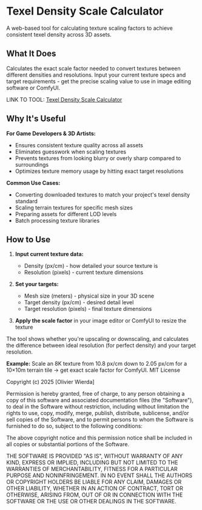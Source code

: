 # Texel Density Scale Calculator

A web-based tool for calculating texture scaling factors to achieve consistent texel density across 3D assets.

## What It Does

Calculates the exact scale factor needed to convert textures between different densities and resolutions. Input your current texture specs and target requirements - get the precise scaling value to use in image editing software or ComfyUI.

LINK TO TOOL: [Texel Density Scale Calculator](https://olivierwierda.github.io/Texel-Density-Scaling-Calculator/)

## Why It's Useful

**For Game Developers & 3D Artists:**
- Ensures consistent texture quality across all assets
- Eliminates guesswork when scaling textures
- Prevents textures from looking blurry or overly sharp compared to surroundings
- Optimizes texture memory usage by hitting exact target resolutions

**Common Use Cases:**
- Converting downloaded textures to match your project's texel density standard
- Scaling terrain textures for specific mesh sizes
- Preparing assets for different LOD levels
- Batch processing texture libraries

## How to Use

1. **Input current texture data:**
   - Density (px/cm) - how detailed your source texture is
   - Resolution (pixels) - current texture dimensions

2. **Set your targets:**
   - Mesh size (meters) - physical size in your 3D scene
   - Target density (px/cm) - desired detail level
   - Target resolution (pixels) - final texture dimensions

3. **Apply the scale factor** in your image editor or ComfyUI to resize the texture

The tool shows whether you're upscaling or downscaling, and calculates the difference between ideal resolution (for perfect density) and your target resolution.

**Example:** Scale an 8K texture from 10.8 px/cm down to 2.05 px/cm for a 10×10m terrain tile → get exact scale factor for ComfyUI.
MIT License

Copyright (c) 2025 [Olivier Wierda]

Permission is hereby granted, free of charge, to any person obtaining a copy
of this software and associated documentation files (the "Software"), to deal
in the Software without restriction, including without limitation the rights
to use, copy, modify, merge, publish, distribute, sublicense, and/or sell
copies of the Software, and to permit persons to whom the Software is
furnished to do so, subject to the following conditions:

The above copyright notice and this permission notice shall be included in all
copies or substantial portions of the Software.

THE SOFTWARE IS PROVIDED "AS IS", WITHOUT WARRANTY OF ANY KIND, EXPRESS OR
IMPLIED, INCLUDING BUT NOT LIMITED TO THE WARRANTIES OF MERCHANTABILITY,
FITNESS FOR A PARTICULAR PURPOSE AND NONINFRINGEMENT. IN NO EVENT SHALL THE
AUTHORS OR COPYRIGHT HOLDERS BE LIABLE FOR ANY CLAIM, DAMAGES OR OTHER
LIABILITY, WHETHER IN AN ACTION OF CONTRACT, TORT OR OTHERWISE, ARISING FROM,
OUT OF OR IN CONNECTION WITH THE SOFTWARE OR THE USE OR OTHER DEALINGS IN THE
SOFTWARE.
